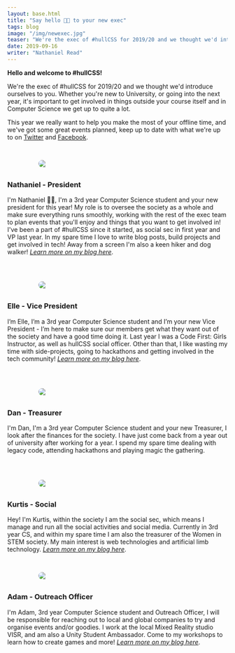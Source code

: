 ```yaml
---
layout: base.html
title: "Say hello 👋🏻 to your new exec"
tags: blog
image: "/img/newexec.jpg"
teaser: "We're the exec of #hullCSS for 2019/20 and we thought we'd introduce ourselves to you. Learn a bit more about us, what we get up to and what we're planning for this year"
date: 2019-09-16
writer: "Nathaniel Read"
---
```


<b>Hello and welcome to #hullCSS!</b> 

We're the exec of #hullCSS for 2019/20 and we thought we'd introduce ourselves to you. Whether you're new to University, or going into the next year, it's important to get involved in things outside your course itself and in Computer Science we get up to quite a lot. 

This year we really want to help you make the most of your offline time, and we've got some great events planned, keep up to date with what we're up to on <a href="https://twitter.com/css_hull">Twitter</a> and <a href="//fb.me/hullcss">Facebook</a>.


<div class="bio-block grid-container">
<div class="grid-25 mobile-grid-100">
<img src="/img/nathaniel.png" class="post-heads">
</div>
<div class="grid-75 mobile-grid-100">
<h3><b>Nathaniel</b> - President</h3>

I'm Nathaniel 👋🏻, I'm a 3rd year Computer Science student and your new president for this year! My role is to oversee the society as a whole and make sure everything runs smoothly, working with the rest of the exec team to plan events that you'll enjoy and things that you want to get involved in! I've been a part of #hullCSS since it started, as social sec in first year and VP last year. 
In my spare time I love to write blog posts, build projects and get involved in tech! Away from a screen I'm also a keen hiker and dog walker! <i><a href="//nathaniel.work/?from=hcssbpbdy">Learn more on my blog here</a></i>.
</div>
</div>



<div class="bio-block grid-container">
<div class="grid-25 mobile-grid-100">
<img src="/img/elle.jpg" class="post-heads">
</div>
<div class="grid-75 mobile-grid-100">
<h3> <b>Elle</b> - Vice President </h3>

I’m Elle, I’m a 3rd year Computer Science student and I’m your new Vice President - I’m here to make sure our members get what they want out of the society and have a good time doing it. Last year I was a Code First: Girls Instructor, as well as hullCSS social officer. Other than that, I like wasting my time with side-projects, going to hackathons and getting involved in the tech community!  <i><a href="//elletownsend.co.uk">Learn more on my blog here</a></i>.
</div>
</div>

<div class="bio-block grid-container">
<div class="grid-25 mobile-grid-100">
<img src="/img/dan.png" class="post-heads">
</div>
<div class="grid-75 mobile-grid-100">
<h3> <b>Dan</b> - Treasurer </h3>

I'm Dan, I'm a 3rd year Computer Science student and your new Treasurer, I look after the finances for the society. I have just come back from a year out of university after working for a year. I spend my spare time dealing with legacy code, attending hackathons and playing magic the gathering.
</div>
</div>

<div class="bio-block grid-container">
<div class="grid-25 mobile-grid-100">
<img src="/img/kurtis.jpg" class="post-heads">
</div>
<div class="grid-75 mobile-grid-100">
<h3> <b>Kurtis</b> - Social </h3>

Hey! I'm Kurtis, within the society I am the social sec, which means I manage and run all the social activities and social media. Currently in 3rd year CS, and within my spare time I am also the treasurer of the Women in STEM society. My main interest is web technologies and artificial limb technology. <i><a href="//kurtisthrasher.co.uk">Learn more on my blog here</a></i>.
</div>

<div class="bio-block grid-container">
<div class="grid-25 mobile-grid-100">
<img src="/img/adam.jpg" class="post-heads">
</div>
<div class="grid-75 mobile-grid-100">
<h3> <b>Adam</b> - Outreach Officer </h3>

I'm Adam, 3rd year Computer Science student and Outreach Officer, I will be responsible for reaching out to local and global companies to try and organise events and/or goodies. I work at the local Mixed Reality studio VISR, and am also a Unity Student Ambassador. Come to my workshops to learn how to create games and more!   <i><a href="//adamt3d.com">Learn more on my blog here</a></i>.
</div>
</div>

<style>
.post-heads {
    max-width: 80%;
    margin: 0 auto;
    display: block;
    border-radius: 360px;
    margin-right: 30px;
    -webkit-user-select: none;
    -khtml-user-select: none;
    -moz-user-select: none;
    -o-user-select: none;
    user-select: none;
    margin-bottom: 30px;
}
.bio-block {
    display: inline-block;
    margin-top: 30px;
    margin-bottom: 15px;
    min-width: 100%;
}
.content a {
    color: #7d7d7d;
}
.content a:hover {
    color: #7d7d7d;
}

</style>